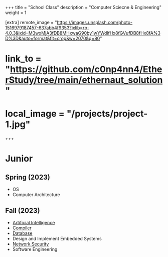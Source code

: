 +++
title = "School Class"
description = "Computer Sciecne & Engineering"
weight = 1

[extra]
remote_image = "https://images.unsplash.com/photo-1516979187457-637abb4f9353?ixlib=rb-4.0.3&ixid=M3wxMjA3fDB8MHxwaG90by1wYWdlfHx8fGVufDB8fHx8fA%3D%3D&auto=format&fit=crop&w=2070&q=80"
# link_to = "https://github.com/c0np4nn4/EtherStudy/tree/main/ethernaut_solution"
# local_image = "/projects/project-1.jpg"
+++

# Junior
## Spring (2023)
- OS
- Computer Architecture

## Fall (2023)
- [Artificial Intelligence](@/posts/2023_fall_AI.md)
- [Compiler](@/posts/2023_fall_Compiler.md)
- [Database](@/posts/2023_fall_DB.md)
- Design and Implement Embedded Systems
- [Network Security](@/posts/2023_fall_NetworkSecurity.md)
- Software Engineering
